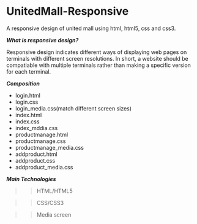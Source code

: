 # UnitedMall-Responsive
A responsive design of united mall using html, html5, css and css3.

***What is responsive design?***

Responsive design indicates different ways of displaying web pages on terminals with different screen resolutions. In short, a website should 
be compatiable with multiple terminals rather than making a specific version for each terminal.

***Composition***
* login.html
* login.css
* login_media.css(match different screen sizes)
* index.html
* index.css
* index_mddia.css
* productmanage.html
* productmanage.css
* productmanage_media.css
* addproduct.html
* addproduct.css
* addproduct_media.css

***Main Technologies***
>> HTML/HTML5

>> CSS/CSS3

>> Media screen 


